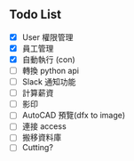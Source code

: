 ## Todo List

- [x] User 權限管理
- [x] 員工管理
- [x] 自動執行 (con)
- [ ] 轉換 python api
- [ ] Slack 通知功能
- [ ] 計算薪資
- [ ] 影印
- [ ] AutoCAD 預覽(dfx to image)
- [ ] 連接 access
- [ ] 搬移資料庫
- [ ] Cutting?
